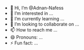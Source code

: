 - 👋 Hi, I’m @Adnan-Nafess
- 👀 I’m interested in ...
- 🌱 I’m currently learning ...
- 💞️ I’m looking to collaborate on ...
- 📫 How to reach me ...
- 😄 Pronouns: ...
- ⚡ Fun fact: ...

<!---
Adnan-Nafess/Adnan-Nafess is a ✨ special ✨ repository because its `README.md` (this file) appears on your GitHub profile.
You can click the Preview link to take a look at your changes.
--->
